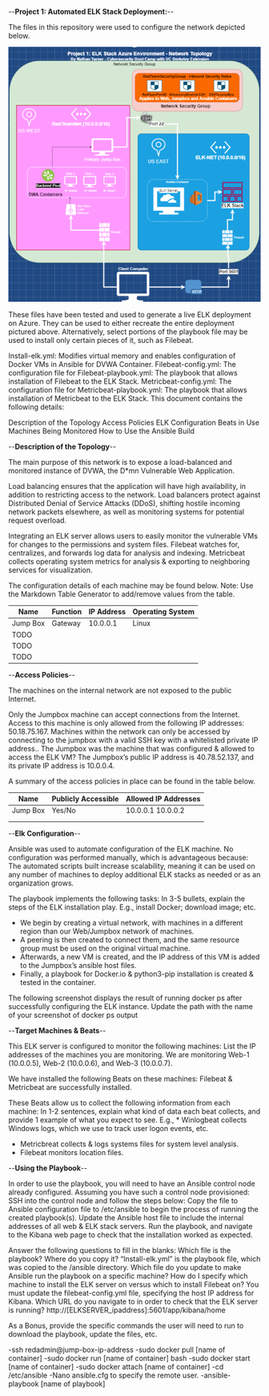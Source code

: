 --**Project 1: Automated ELK Stack Deployment:**--

The files in this repository were used to configure the network depicted below.

![image](https://github.com/UCB-CyberSecurity-Cohort5/elk-stack-project-nrt-cyber-1991/blob/main/Diagrams/Project%201%20Cloud%20Network%20Topology.png)

These files have been tested and used to generate a live ELK deployment on Azure. They can be used to either
recreate the entire deployment pictured above. Alternatively, select portions of the playbook file may be used to install only certain pieces of it, such as Filebeat.

Install-elk.yml: Modifies virtual memory and enables configuration of Docker VMs in Ansible for DVWA Container.
Filebeat-config.yml: The configuration file for 
Filebeat-playbook.yml: The playbook that allows installation of Filebeat to the ELK Stack.
Metricbeat-config.yml: The configuration file for 
Metricbeat-playbook.yml: The playbook that allows installation of Metricbeat to the ELK Stack.
This document contains the following details:

Description of the Topology
Access Policies
ELK Configuration
  Beats in Use
  Machines Being Monitored
How to Use the Ansible Build

--**Description of the Topology**--

The main purpose of this network is to expose a load-balanced and monitored instance of DVWA, the D*mn Vulnerable Web Application.

Load balancing ensures that the application will have high availability, in addition to restricting access to the network.
  Load balancers protect against Distributed Denial of Service Attacks (DDoS), shifting hostile incoming network packets       elsewhere, as well as monitoring systems for potential request overload. 
  
Integrating an ELK server allows users to easily monitor the vulnerable VMs for changes to the permissions and system files.
  Filebeat watches for, centralizes, and forwards log data for analysis and indexing.
  Metricbeat collects operating system metrics for analysis & exporting to neighboring services for visualization.

The configuration details of each machine may be found below. Note: Use the Markdown Table Generator to add/remove values from the table.

| Name     | Function | IP Address | Operating System |
|----------|----------|------------|------------------|
| Jump Box | Gateway  | 10.0.0.1   | Linux            |
| TODO     |          |            |                  |
| TODO     |          |            |                  |
| TODO     |          |            |                  |

--**Access Policies**--

The machines on the internal network are not exposed to the public Internet. 

Only the Jumpbox machine can accept connections from the Internet. Access to this machine is only allowed from the following IP addresses:
  50.18.75.167.
Machines within the network can only be accessed by connecting to the jumpbox with a valid SSH key with a whitelisted private IP address..
  The Jumpbox was the machine that was configured & allowed to access the ELK VM?
  The Jumpbox’s public IP address is 40.78.52.137, and its private IP address is 10.0.0.4.

A summary of the access policies in place can be found in the table below.

| Name     | Publicly Accessible | Allowed IP Addresses |
|----------|---------------------|----------------------|
| Jump Box | Yes/No              | 10.0.0.1 10.0.0.2    |
|          |                     |                      |
|          |                     |                      |

--**Elk Configuration**--

Ansible was used to automate configuration of the ELK machine. No configuration was performed manually, which is advantageous because:
  The automated scripts built increase scalability, meaning it can be used on any number of machines to deploy additional     ELK stacks as needed or as an organization grows.

The playbook implements the following tasks:
  In 3-5 bullets, explain the steps of the ELK installation play. E.g., install Docker; download image; etc.
* We begin by creating a virtual network, with machines in a different region than our Web/Jumpbox network of machines. 
* A peering is then created to connect them, and the same resource group must be used on the original virtual machine.
* Afterwards, a new VM is created, and the IP address of this VM is added to the Jumpbox’s ansible host files.
* Finally, a playbook for Docker.io & python3-pip installation is created & tested in the container.

The following screenshot displays the result of running docker ps after successfully configuring the ELK instance.
  Update the path with the name of your screenshot of docker ps output

--**Target Machines & Beats**--

This ELK server is configured to monitor the following machines:
  List the IP addresses of the machines you are monitoring. We are monitoring Web-1 (10.0.0.5), Web-2 (10.0.0.6), and Web-3   (10.0.0.7).

We have installed the following Beats on these machines:
  Filebeat & Metricbeat are successfully installed.

These Beats allow us to collect the following information from each machine:
  In 1-2 sentences, explain what kind of data each beat collects, and provide 1 example of what you expect to see. E.g.,     * Winlogbeat collects Windows logs, which we use to track user logon events, etc.
* Metricbreat collects & logs systems files for system level analysis.
* Filebeat monitors location files.

--**Using the Playbook**--

In order to use the playbook, you will need to have an Ansible control node already configured. Assuming you have such a control node provisioned: SSH into the control node and follow the steps below:
  Copy the file to Ansible configuration file to /etc/ansible to begin the process of running the created playbook(s).
  Update the Ansible host file to include the internal addresses of all web & ELK stack servers.
  Run the playbook, and navigate to the Kibana web page to check that the installation worked as expected.

Answer the following questions to fill in the blanks:
  Which file is the playbook? Where do you copy it? “Install-elk.yml” is the playbook file, which was copied to the /ansible   directory.
  Which file do you update to make Ansible run the playbook on a specific machine? How do I specify which machine to install   the ELK server on versus which to install Filebeat on? You must update the filebeat-config.yml file, specifying the host     IP address for Kibana.
  Which URL do you navigate to in order to check that the ELK server is running?              http://[ELKSERVER_ipaddress]:5601/app/kibana/home

As a Bonus, provide the specific commands the user will need to run to download the playbook, update the files, etc.

-ssh redadmin@jump-box-ip-address
-sudo docker pull [name of container]
-sudo docker run [name of container] bash
-sudo docker start [name of container]
-sudo docker attach [name of container]
-cd /etc/ansible
-Nano ansible.cfg to specify the remote user.
-ansible-playbook [name of playbook]
